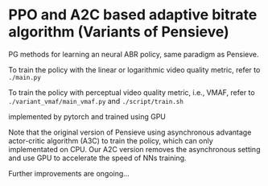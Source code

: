 # PPO and A2C based adaptive bitrate algorithm (Variants of Pensieve)

PG methods for learning an neural ABR policy, same paradigm as Pensieve.

To train the policy with the linear or logarithmic video quality metric, refer to ```./main.py```

To train the policy with perceptual video quality metric, i.e., VMAF, refer to ```./variant_vmaf/main_vmaf.py``` and ```./script/train.sh```

implemented by pytorch and trained using GPU

Note that the original version of Pensieve using asynchronous advantage actor-critic algorithm (A3C) to train the policy, which can only implementated on CPU. Our A2C version removes the asynchronous setting and use GPU to accelerate the speed of NNs training. 

Further improvements are ongoing...

